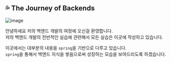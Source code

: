 ## 💦 The Journey of Backends

![image](https://github.com/The-journey-of-Backends/.github/assets/83404310/ae30af7d-2bde-475c-a408-3b313987c8b2)


안녕하세요 저의 백엔드 개발의 여정에 오신걸 환영합니다.  
저의 백엔드 개발의 전반적인 실습에 관련해서 모든 실습은 이곳에 작성하고 있습니다. 

이곳에서는 대부분의 내용을 `spring`을 기반으로 다루고 있습니다.  
`spring`을 통해서 백엔드 지식을 쌓음으로써 성장하는 모습을 보여드리도록 하겠습니다.

<!--

**Here are some ideas to get you started:**

🙋‍♀️ A short introduction - what is your organization all about?
🌈 Contribution guidelines - how can the community get involved?
👩‍💻 Useful resources - where can the community find your docs? Is there anything else the community should know?
🍿 Fun facts - what does your team eat for breakfast?
🧙 Remember, you can do mighty things with the power of [Markdown](https://docs.github.com/github/writing-on-github/getting-started-with-writing-and-formatting-on-github/basic-writing-and-formatting-syntax)
-->
